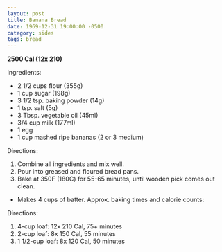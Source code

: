 ```yaml
---
layout: post
title: Banana Bread
date: 1969-12-31 19:00:00 -0500
category: sides
tags: bread
---
```

<b>2500 Cal (12x 210)</b>
  
Ingredients:  
<ul>
 	<li>2 1/2 cups flour (355g)</li>
 	<li>1 cup sugar (198g)</li>
 	<li>3 1/2 tsp. baking powder (14g)</li>
 	<li>1 tsp. salt (5g)</li>
 	<li>3 Tbsp. vegetable oil (45ml)</li>
 	<li>3/4 cup milk (177ml)</li>
 	<li>1 egg</li>
 	<li>1 cup mashed ripe bananas (2 or 3 medium)</li>
</ul>
Directions:  
<ol>
 	<li>Combine all ingredients and mix well.</li>
 	<li>Pour into greased and floured bread pans.</li>
 	<li>Bake at 350F (180C) for 55-65 minutes, until wooden pick comes out clean.</li>
</ol>
<ul>
 	<li>Makes 4 cups of batter. Approx. baking times and calorie counts:</li>
</ul>
Directions:  
<ol>
 	<li>4-cup loaf: 12x 210 Cal, 75+ minutes</li>
 	<li>2-cup loaf: 8x 150 Cal, 55 minutes</li>
 	<li>1 1/2-cup loaf: 8x 120 Cal, 50 minutes</li>
</ol>
